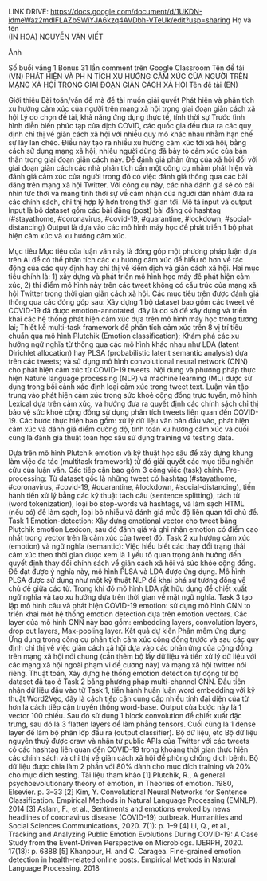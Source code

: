 LINK DRIVE: https://docs.google.com/document/d/1UKDN-idmeWaz2mdIFLAZbSWiYJA6kzq4AVDbh-VTeUk/edit?usp=sharing
Họ và tên  
(IN HOA)
NGUYỄN VĂN VIẾT


Ảnh

Số buổi vắng 
1
Bonus
31 lần comment trên Google Classroom
Tên đề tài (VN)
PHÁT HIỆN VÀ PH N TÍCH XU HƯỚNG CẢM XÚC CỦA NGƯỜI TRÊN MẠNG XÃ HỘI TRONG GIAI ĐOẠN GIÃN CÁCH XÃ HỘI
Tên đề tài (EN)


Giới thiệu
Bài toán/vấn đề mà đề tài muốn giải quyết
Phát hiện và phân tích xu hướng cảm xúc của người trên mạng xã hội trong giai đoạn giãn cách xã hội
Lý do chọn đề tài, khả năng ứng dụng thực tế, tính thời sự
Trước tình hình diễn biến phức tạp của dịch COVID, các quốc gia đều đưa ra các quy định chỉ thị về giãn cách xã hội với nhiều quy mô khác nhau nhằm hạn chế sự lây lan chéo. Điều này tạo ra nhiều xu hướng cảm xúc tới xã hội, bằng cách sử dụng mạng xã hội, nhiều người dùng đã bày tỏ cảm xúc của bản thân trong giai đoạn giãn cách này. Để đánh giá phản ứng của xã hội đối với giai đoạn giãn cách các nhà phân tích cần một công cụ nhằm phát hiện và đánh giá cảm xúc của người trong đó có việc đánh giá thông qua các bài đăng trên mạng xã hội Twitter. Với công cụ này, các nhà đánh giá sẽ có cái nhìn tức thời và mang tính thời sự về cảm nhận của người dân nhằm đưa ra các chính sách, chỉ thị hợp lý hơn trong thời gian tới.
Mô tả input và output
Input là bộ dataset gồm các bài đăng (post) bài đăng có hashtag (#stayathome, #coronavỉrus, #covid-19, #quarantine, #lockdown, #social-distancing)
Output là dựa vào các mô hình máy học để phát triển 1 bộ phát hiện cảm xúc và xu hướng cảm xúc.

Mục tiêu
Mục tiêu của luận văn này là đóng góp một phương pháp luận dựa trên AI để có thể phân tích các xu hướng cảm xúc để hiểu rõ hơn về tác động của các quy định hay chỉ thị về kiểm dịch và giãn cách xã hội. Hai mục tiêu chính là: 1) xây dựng và phát triển mô hình học máy để phát hiện cảm xúc, 2) thí điểm mô hình này trên các tweet không có cấu trúc của mạng xã hội Twitter trong thời gian giãn cách xã hội. Các mục tiêu trên được đánh giá thông qua các đóng góp sau: Xây dựng 1 bộ dataset bao gồm các tweet về COVID-19 đã được emotion-annotated, đây là cơ sở để xây dựng và triển khai các hệ thống phát hiện cảm xúc dựa trên mô hình máy học trong tương lai; Thiết kế multi-task framework để phân tích cảm xúc trên 8 vị trí tiêu chuẩn qua mô hình Plutchik (Emotion classification); Khám phá các xu hướng ngữ nghĩa từ thông qua các mô hình khác nhau như LDA (latent Dirichlet allocation) hay PLSA (probabilistic latent semantic analysis) dựa trên các tweets; và sử dụng mô hình convolutional neural network (CNN) cho phát hiện cảm xúc từ COVID-19 tweets.
Nội dung và phương pháp thực hiện
Nature language processing (NLP) và machine learning (ML) được sử dụng trong bối cảnh xác định loại cảm xúc trong tweet text. Luận văn tập trung vào phát hiện cảm xúc trong sức khoẻ cộng đồng trực tuyến, mô hình Lexical dựa trên cảm xúc, và hướng đưa ra quyết định các chính sách chỉ thị bảo vệ sức khoẻ cộng đồng sử dụng phân tích tweets liên quan đến COVID-19.
Các bước thực hiện bao gồm: xử lý dữ liệu văn bản đầu vào, phát hiện cảm xúc và đánh giá điểm cường độ, tính toán xu hướng cảm xúc và cuối cùng là đánh giá thuật toán học sâu sử dụng training và testing data.

Dựa trên mô hình Plutchik emotion và kỹ thuật học sâu để xây dựng khung làm việc đa tác (multitask framework) từ đó giải quyết các mục tiêu nghiên cứu của luận văn. Các tiếp cận bao gồm 3 công việc (task) chính.
Pre-processing: Từ dataset gốc là những tweet có hashtag (#stayathome, #coronavỉrus, #covid-19, #quarantine, #lockdown, #social-distancing), tiến hành tiền xử lý bằng các kỹ thuật tách câu (sentence splitting), tách từ (word tokenization), loại bỏ stop-words và hashtags, và làm sạch  HTML (nếu có) để làm sạch, loại bỏ nhiễu và đánh giá mức độ liên quan tới chủ đề.
Task 1 Emotion-detection: Xây dựng emotional vector cho tweet bằng Plutchik emotion Lexicon, sau đó đánh giá và ghi nhận emotion có điểm cao nhất trong vector trên là cảm xúc của tweet đó.
Task 2 xu hướng cảm xúc (emotion) và ngữ nghĩa (semantic): Việc hiểu biết các thay đổi trạng thái cảm xúc theo thời gian được xem là 1 yếu tố quan trọng ảnh hưởng đến quyết định thay đổi chính sách về giãn cách xã hội và sức khỏe cộng đồng. Để đạt được ý nghĩa này, mô hình PLSA và LDA được ứng dụng. Mô hình PLSA được sử dụng như một kỹ thuật NLP để khai phá sự tương đồng về chủ đề giữa các từ. Trong khi đó mô hình LDA rất hữu dụng để chiết xuất ngữ nghĩa và tạo xu hướng dựa trên thời gian về mặt ngữ nghĩa. 
Task 3 tạo lập mô hình câu và phát hiện COVID-19 emotion: sử dụng mô hình CNN to triển khai một hệ thống emotion detection dựa trên emotion vectors. Các layer của mô hình CNN này bao gồm: embedding layers, convolution layers, drop out layers, Max-pooling layer.
Kết quả dự kiến
Phần mềm ứng dụng
Ứng dụng trong công cụ phân tích cảm xúc cộng đồng trước và sau các quy định chỉ thị về việc giãn cách xã hội dựa vào các phản ứng của cộng đồng trên mạng xã hội nói chung (cần thêm bộ lấy dữ liệu và tiền xử lý dữ liệu với các mạng xã hội ngoài phạm vi đề cương này) và mạng xã hội twitter nói riêng.
Thuật toán,
Xây dựng hệ thống emotion detection tự động từ bộ dataset đã tạo ở Task 2 bằng phương pháp multi-channel CNN. Đầu tiên nhận dữ liệu đầu vào từ Task 1, tiến hành huấn luận word embedding với kỹ thuật Word2Vec, đây là cách tiếp cận cung cấp nhiều tính đại diện của từ hơn là cách tiếp cận truyền thống word-base. Output của bước này là 1 vector 100 chiều. Sau đó sử dụng 1 block convolution để chiết xuất đặc trưng, sau đó là 3 flatten layers để làm phẳng tensors. Cuối cùng là 1 dense layer để làm bộ phân lớp đầu ra (output classifier).
Bộ dữ liệu, etc
Bộ dữ liệu nguyên thuỷ được craw và nhận từ public APIs của Twitter với các tweets có các hashtag liên quan đến COVID-19 trong khoảng thời gian thực hiện các chính sách và chỉ thị về giản cách xã hội để phòng chống dịch bệnh.
Bộ dữ liệu được chia làm 2 phần với 80% dành cho mục đích training và 20% cho mục đích testing.
Tài liệu tham khảo
[1] Plutchik, R., A general psychoevolutionary theory of emotion, in Theories of emotion. 1980, Elsevier. p. 3–33
[2] Kim, Y. Convolutional Neural Networks for Sentence Classification. Empirical Methods in Natural Language Processing (EMNLP). 2014
[3] Aslam, F., et al., Sentiments and emotions evoked by news headlines of coronavirus disease (COVID-19) outbreak. Humanities and Social Sciences Communications, 2020. 7(1): p. 1–9
[4] Li, Q., et al., Tracking and Analyzing Public Emotion Evolutions During COVID-19: A Case Study from the Event-Driven Perspective on Microblogs. IJERPH, 2020. 17(18): p. 6888
[5] Khanpour, H. and C. Caragea. Fine-grained emotion detection in health-related online posts. Empirical Methods in Natural Language Processing. 2018

 
